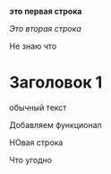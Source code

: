 **это первая строка**

*Это вторая строка*

Не знаю что

# Заголовок 1

обычный текст

Добавляем функционал

НОвая строка

Что угодно
